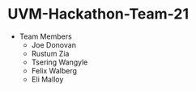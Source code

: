 # UVM-Hackathon-Team-21
* Team Members
	* Joe Donovan
	* Rustum Zia
	* Tsering Wangyle
	* Felix Walberg
	* Eli Malloy
